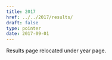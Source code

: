 ```yaml
---
title: 2017
href: ../../2017/results/
draft: false
type: pointer
date: 2017-09-01
---
```


Results page relocated under year page.
